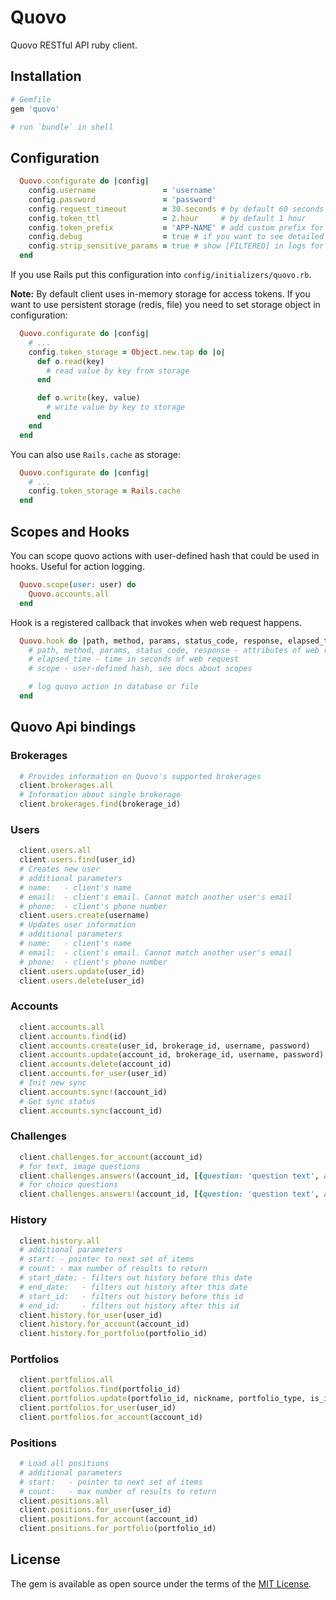 # Quovo

Quovo RESTful API ruby client.

## Installation

```ruby
# Gemfile
gem 'quovo'

# run `bundle` in shell
```

## Configuration

```ruby
  Quovo.configurate do |config|
    config.username               = 'username'
    config.password               = 'password'
    config.request_timeout        = 30.seconds # by default 60 seconds
    config.token_ttl              = 2.hour     # by default 1 hour
    config.token_prefix           = 'APP-NAME' # add custom prefix for token (helps to manage token list)
    config.debug                  = true # if you want to see detailed logs
    config.strip_sensitive_params = true # show [FILTERED] in logs for sensitive data 
  end
```
If you use Rails put this configuration into `config/initializers/quovo.rb`.

**Note:** By default client uses in-memory storage for access tokens. If you want to use persistent storage (redis, file)
you need to set storage object in configuration:

```ruby
  Quovo.configurate do |config|
    # ...
    config.token_storage = Object.new.tap do |o|
      def o.read(key)
        # read value by key from storage
      end

      def o.write(key, value)
        # write value by key to storage
      end
    end
  end
```

You can also use `Rails.cache` as storage:

```ruby
  Quovo.configurate do |config|
    # ...
    config.token_storage = Rails.cache
  end
```
## Scopes and Hooks

You can scope quovo actions with user-defined hash that
could be used in hooks. Useful for action logging.

```ruby
  Quovo.scope(user: user) do
    Quovo.accounts.all
  end
```

Hook is a registered callback that invokes when web request happens. 

```ruby
  Quovo.hook do |path, method, params, status_code, response, elapsed_time, scope|
    # path, method, params, status_code, response - attributes of web request
    # elapsed_time - time in seconds of web request 
    # scope - user-defined hash, see docs about scopes

    # log quovo action in database or file
  end
```

## Quovo Api bindings

### Brokerages
```ruby
  # Provides information on Quovo's supported brokerages
  client.brokerages.all
  # Information about single brokerage
  client.brokerages.find(brokerage_id)
```

### Users
```ruby
  client.users.all
  client.users.find(user_id)
  # Creates new user
  # additional parameters
  # name:   - client's name
  # email:  - client's email. Cannot match another user's email
  # phone:  - client's phone number  
  client.users.create(username)
  # Updates user information
  # additional parameters
  # name:   - client's name
  # email:  - client's email. Cannot match another user's email
  # phone:  - client's phone number  
  client.users.update(user_id)
  client.users.delete(user_id) 
```

### Accounts
```ruby
  client.accounts.all
  client.accounts.find(id)
  client.accounts.create(user_id, brokerage_id, username, password)
  client.accounts.update(account_id, brokerage_id, username, password)
  client.accounts.delete(account_id)
  client.accounts.for_user(user_id)
  # Init new sync
  client.accounts.sync!(account_id)
  # Get sync status
  client.accounts.sync(account_id)
```

### Challenges
```ruby
  client.challenges.for_account(account_id)
  # for text, image questions
  client.challenges.answers!(account_id, [{question: 'question text', answer: 'answer text'}])
  # for choice questions
  client.challenges.answers!(account_id, [{question: 'question text', answer: 0}])
```

### History
```ruby
  client.history.all
  # additional parameters
  # start: - pointer to next set of items
  # count: - max number of results to return
  # start_date: - filters out history before this date
  # end_date:   - filters out history after this date
  # start_id:   - filters out history before this id
  # end_id:     - filters out history after this id  
  client.history.for_user(user_id)
  client.history.for_account(account_id)
  client.history.for_portfolio(portfolio_id)
```

### Portfolios
```ruby
  client.portfolios.all
  client.portfolios.find(portfolio_id)
  client.portfolios.update(portfolio_id, nickname, portfolio_type, is_inactive)
  client.portfolios.for_user(user_id)
  client.portfolios.for_account(account_id)
```

### Positions
```ruby
  # Load all positions
  # additional parameters
  # start:   - pointer to next set of items
  # count:   - max number of results to return  
  client.positions.all
  client.positions.for_user(user_id)
  client.positions.for_account(account_id)
  client.positions.for_portfolio(portfolio_id)
```

## License

The gem is available as open source under the terms of the [MIT License](http://opensource.org/licenses/MIT).
